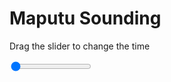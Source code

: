 <h1>Maputu Sounding</h1>
<p>Drag the slider to change the time</p>

<div class="slidecontainer">
<input oninput='setImage(this)' class="slider" type="range" min="0" max="5" value="0" step="1" />
<img id='img'/>
</div>

<script>
var img = document.getElementById('img');
var img_array = ['/assets/images/skwt/skd_maputu_wrfout_d01_2020-08-05_12:00:00.png',
'/assets/images/skwt/skd_maputu_wrfout_d01_2020-08-05_18:00:00.png',
'/assets/images/skwt/skd_maputu_wrfout_d01_2020-08-06_00:00:00.png',
'/assets/images/skwt/skd_maputu_wrfout_d01_2020-08-06_06:00:00.png',
'/assets/images/skwt/skd_maputu_wrfout_d01_2020-08-06_12:00:00.png',];
function setImage(obj)
{
        var value = obj.value;
        img.src = img_array[value];

}
</script>
